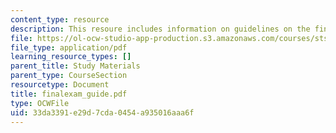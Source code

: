 ```yaml
---
content_type: resource
description: This resoure includes information on guidelines on the final exam.
file: https://ol-ocw-studio-app-production.s3.amazonaws.com/courses/sts-001-technology-in-american-history-spring-2006/33da3391e29d7cda0454a935016aaa6f_finalexam_guide.pdf
file_type: application/pdf
learning_resource_types: []
parent_title: Study Materials
parent_type: CourseSection
resourcetype: Document
title: finalexam_guide.pdf
type: OCWFile
uid: 33da3391-e29d-7cda-0454-a935016aaa6f
---
```

